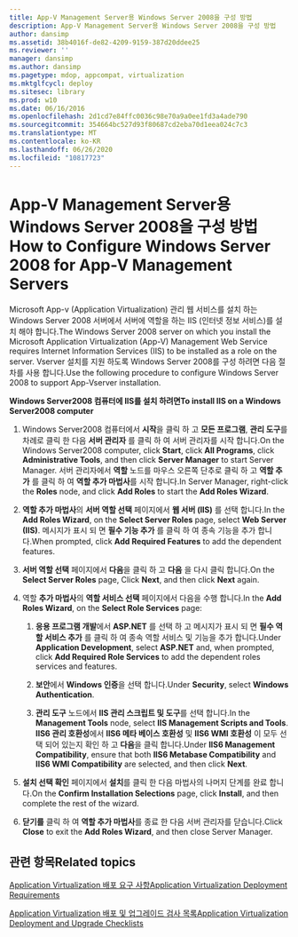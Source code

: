 ```yaml
---
title: App-V Management Server용 Windows Server 2008을 구성 방법
description: App-V Management Server용 Windows Server 2008을 구성 방법
author: dansimp
ms.assetid: 38b4016f-de82-4209-9159-387d20ddee25
ms.reviewer: ''
manager: dansimp
ms.author: dansimp
ms.pagetype: mdop, appcompat, virtualization
ms.mktglfcycl: deploy
ms.sitesec: library
ms.prod: w10
ms.date: 06/16/2016
ms.openlocfilehash: 2d1cd7e84ffc0036c98e70a9a0ee1fd3a4ade790
ms.sourcegitcommit: 354664bc527d93f80687cd2eba70d1eea024c7c3
ms.translationtype: MT
ms.contentlocale: ko-KR
ms.lasthandoff: 06/26/2020
ms.locfileid: "10817723"
---
```

# <span data-ttu-id="f386b-103">App-V Management Server용 Windows Server 2008을 구성 방법</span><span class="sxs-lookup"><span data-stu-id="f386b-103">How to Configure Windows Server 2008 for App-V Management Servers</span></span>


<span data-ttu-id="f386b-104">Microsoft App-v (Application Virtualization) 관리 웹 서비스를 설치 하는 Windows Server 2008 서버에서 서버에 역할을 하는 IIS (인터넷 정보 서비스)를 설치 해야 합니다.</span><span class="sxs-lookup"><span data-stu-id="f386b-104">The Windows Server 2008 server on which you install the Microsoft Application Virtualization (App-V) Management Web Service requires Internet Information Services (IIS) to be installed as a role on the server.</span></span> <span data-ttu-id="f386b-105">Vserver 설치를 지원 하도록 Windows Server 2008를 구성 하려면 다음 절차를 사용 합니다.</span><span class="sxs-lookup"><span data-stu-id="f386b-105">Use the following procedure to configure Windows Server 2008 to support App-Vserver installation.</span></span>

**<span data-ttu-id="f386b-106">Windows Server2008 컴퓨터에 IIS를 설치 하려면</span><span class="sxs-lookup"><span data-stu-id="f386b-106">To install IIS on a Windows Server2008 computer</span></span>**

1.  <span data-ttu-id="f386b-107">Windows Server2008 컴퓨터에서 **시작**을 클릭 하 고 **모든 프로그램**, **관리 도구**를 차례로 클릭 한 다음 **서버 관리자** 를 클릭 하 여 서버 관리자를 시작 합니다.</span><span class="sxs-lookup"><span data-stu-id="f386b-107">On the Windows Server2008 computer, click **Start**, click **All Programs**, click **Administrative Tools**, and then click **Server Manager** to start Server Manager.</span></span> <span data-ttu-id="f386b-108">서버 관리자에서 **역할** 노드를 마우스 오른쪽 단추로 클릭 하 고 **역할 추가** 를 클릭 하 여 **역할 추가 마법사**를 시작 합니다.</span><span class="sxs-lookup"><span data-stu-id="f386b-108">In Server Manager, right-click the **Roles** node, and click **Add Roles** to start the **Add Roles Wizard**.</span></span>

2.  <span data-ttu-id="f386b-109">**역할 추가 마법사**의 **서버 역할 선택** 페이지에서 **웹 서버 (IIS)** 를 선택 합니다.</span><span class="sxs-lookup"><span data-stu-id="f386b-109">In the **Add Roles Wizard**, on the **Select Server Roles** page, select **Web Server (IIS)**.</span></span> <span data-ttu-id="f386b-110">메시지가 표시 되 면 **필수 기능 추가** 를 클릭 하 여 종속 기능을 추가 합니다.</span><span class="sxs-lookup"><span data-stu-id="f386b-110">When prompted, click **Add Required Features** to add the dependent features.</span></span>

3.  <span data-ttu-id="f386b-111">**서버 역할 선택** 페이지에서 **다음**을 클릭 하 고 **다음** 을 다시 클릭 합니다.</span><span class="sxs-lookup"><span data-stu-id="f386b-111">On the **Select Server Roles** page, Click **Next**, and then click **Next** again.</span></span>

4.  <span data-ttu-id="f386b-112">역할 **추가 마법사**의 **역할 서비스 선택** 페이지에서 다음을 수행 합니다.</span><span class="sxs-lookup"><span data-stu-id="f386b-112">In the **Add Roles Wizard**, on the **Select Role Services** page:</span></span>

    1.  <span data-ttu-id="f386b-113">**응용 프로그램 개발**에서 **ASP.NET** 를 선택 하 고 메시지가 표시 되 면 **필수 역할 서비스 추가** 를 클릭 하 여 종속 역할 서비스 및 기능을 추가 합니다.</span><span class="sxs-lookup"><span data-stu-id="f386b-113">Under **Application Development**, select **ASP.NET** and, when prompted, click **Add Required Role Services** to add the dependent roles services and features.</span></span>

    2.  <span data-ttu-id="f386b-114">**보안**에서 **Windows 인증**을 선택 합니다.</span><span class="sxs-lookup"><span data-stu-id="f386b-114">Under **Security**, select **Windows Authentication**.</span></span>

    3.  <span data-ttu-id="f386b-115">**관리 도구** 노드에서 **IIS 관리 스크립트 및 도구**를 선택 합니다.</span><span class="sxs-lookup"><span data-stu-id="f386b-115">In the **Management Tools** node, select **IIS Management Scripts and Tools**.</span></span> <span data-ttu-id="f386b-116">**IIS6 관리 호환성**에서 **IIS6 메타 베이스 호환성** 및 **IIS6 WMI 호환성** 이 모두 선택 되어 있는지 확인 하 고 **다음**을 클릭 합니다.</span><span class="sxs-lookup"><span data-stu-id="f386b-116">Under **IIS6 Management Compatibility**, ensure that both **IIS6 Metabase Compatibility** and **IIS6 WMI Compatibility** are selected, and then click **Next**.</span></span>

5.  <span data-ttu-id="f386b-117">**설치 선택 확인** 페이지에서 **설치**를 클릭 한 다음 마법사의 나머지 단계를 완료 합니다.</span><span class="sxs-lookup"><span data-stu-id="f386b-117">On the **Confirm Installation Selections** page, click **Install**, and then complete the rest of the wizard.</span></span>

6.  <span data-ttu-id="f386b-118">**닫기를** 클릭 하 여 **역할 추가 마법사**를 종료 한 다음 서버 관리자를 닫습니다.</span><span class="sxs-lookup"><span data-stu-id="f386b-118">Click **Close** to exit the **Add Roles Wizard**, and then close Server Manager.</span></span>

## <span data-ttu-id="f386b-119">관련 항목</span><span class="sxs-lookup"><span data-stu-id="f386b-119">Related topics</span></span>


[<span data-ttu-id="f386b-120">Application Virtualization 배포 요구 사항</span><span class="sxs-lookup"><span data-stu-id="f386b-120">Application Virtualization Deployment Requirements</span></span>](application-virtualization-deployment-requirements.md)

[<span data-ttu-id="f386b-121">Application Virtualization 배포 및 업그레이드 검사 목록</span><span class="sxs-lookup"><span data-stu-id="f386b-121">Application Virtualization Deployment and Upgrade Checklists</span></span>](application-virtualization-deployment-and-upgrade-checklists.md)

 

 





